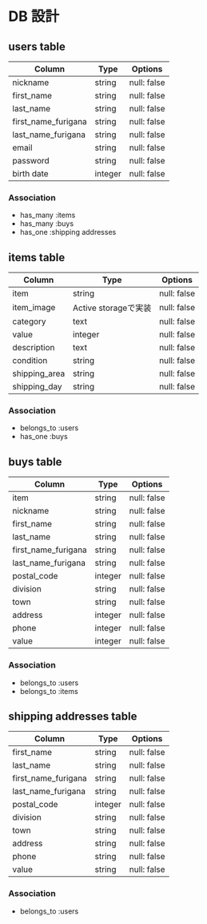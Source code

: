 # DB 設計

## users table

| Column              | Type                | Options                 |          
|-------------------- |---------------------|-------------------------|
| nickname            | string              | null: false             |
| first_name          | string              | null: false             |
| last_name           | string              | null: false             |
| first_name_furigana | string              | null: false             |
| last_name_furigana  | string              | null: false             |
| email               | string              | null: false             |
| password            | string              | null: false             |
| birth date          | integer             | null: false             |

### Association

- has_many :items
- has_many :buys
- has_one  :shipping addresses

## items table

| Column              | Type                | Options                 |
|-------------------- |---------------------|-------------------------|
| item                | string              | null: false             |
| item_image          | Active storageで実装 | null: false             |
| category            | text                | null: false             |
| value | integer     | null: false         | null: false             |
| description         | text                | null: false             |
| condition           | string              | null: false             |
| shipping_area       | string              | null: false             |
| shipping_day        | string              | null: false             |

### Association

- belongs_to :users
- has_one    :buys

## buys table

| Column              | Type                | Options                 |          
|-------------------- |---------------------|-------------------------|
| item                | string              | null: false             |
| nickname            | string              | null: false             |
| first_name          | string              | null: false             |
| last_name           | string              | null: false             |
| first_name_furigana | string              | null: false             |
| last_name_furigana  | string              | null: false             |
| postal_code         | integer             | null: false             |
| division            | string              | null: false             |
| town                | string              | null: false             |
| address             | integer             | null: false             |
| phone               | integer             | null: false             |
| value               | integer             | null: false             |

### Association

- belongs_to :users
- belongs_to :items

## shipping addresses table


| Column              | Type                | Options                 |          
|-------------------- |---------------------|-------------------------|
| first_name          | string              | null: false             |
| last_name           | string              | null: false             |
| first_name_furigana | string              | null: false             |
| last_name_furigana  | string              | null: false             |
| postal_code         | integer             | null: false             |
| division            | string              | null: false             |
| town                | string              | null: false             |
| address             | string              | null: false             |
| phone               | string              | null: false             |
| value               | string              | null: false             |

### Association

- belongs_to :users